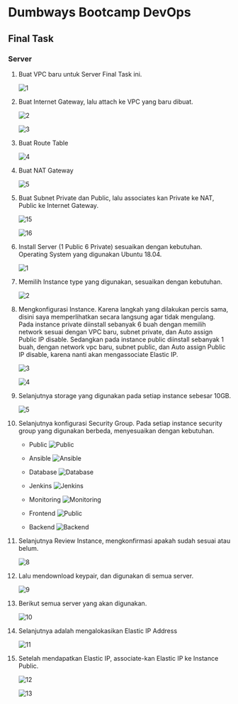# Dumbways Bootcamp DevOps
## Final Task

### Server

1. Buat VPC baru untuk Server Final Task ini.
   
   ![1](/FinalTask/SERVER/IMG/NATGateway/1.png)

2. Buat Internet Gateway, lalu attach ke VPC yang baru dibuat.
   
   ![2](/FinalTask/SERVER/IMG/NATGateway/2.png)

   ![3](/FinalTask/SERVER/IMG/NATGateway/3.png)

3. Buat Route Table
   
   ![4](/FinalTask/SERVER/IMG/NATGateway/4.png)

4. Buat NAT Gateway
   
   ![5](/FinalTask/SERVER/IMG/NATGateway/5.png)

5. Buat Subnet Private dan Public, lalu associates kan Private ke NAT, Public ke Internet Gateway.
   
   ![15](/FinalTask/SERVER/IMG/NATGateway/15.png)

   ![16](/FinalTask/SERVER/IMG/NATGateway/16.png)

6. Install Server (1 Public 6 Private) sesuaikan dengan kebutuhan. Operating System yang digunakan Ubuntu 18.04.
   
   ![1](/FinalTask/SERVER/IMG/1.png)

7. Memilih Instance type yang digunakan, sesuaikan dengan kebutuhan.
   
   ![2](/FinalTask/SERVER/IMG/2.png)

8. Mengkonfigurasi Instance. Karena langkah yang dilakukan percis sama, disini saya memperlihatkan secara langsung agar tidak mengulang. Pada instance private diinstall sebanyak 6 buah dengan memilih network sesuai dengan VPC baru, subnet private, dan Auto assign Public IP disable. Sedangkan pada instance public diinstall sebanyak 1 buah, dengan network vpc baru, subnet public, dan Auto assign Public IP disable, karena nanti akan mengassociate Elastic IP.
   
   ![3](/FinalTask/SERVER/IMG/3.png)

   ![4](/FinalTask/SERVER/IMG/4.png)
   
9.  Selanjutnya storage yang digunakan pada setiap instance sebesar 10GB.
    
    ![5](/FinalTask/SERVER/IMG/5.png)

10. Selanjutnya konfigurasi Security Group. Pada setiap instance security group yang digunakan berbeda, menyesuaikan dengan kebutuhan.
    
    - Public
        ![Public](/FinalTask/SERVER/IMG/SecurityGroup/Public.png)

    - Ansible
        ![Ansible](/FinalTask/SERVER/IMG/SecurityGroup/Ansible.png)

    - Database
        ![Database](/FinalTask/SERVER/IMG/SecurityGroup/Database.png)

    - Jenkins
        ![Jenkins](/FinalTask/SERVER/IMG/SecurityGroup/Jenkins.png)

    - Monitoring
        ![Monitoring](/FinalTask/SERVER/IMG/SecurityGroup/Monitoring.png)

    - Frontend
        ![Public](/FinalTask/SERVER/IMG/SecurityGroup/Frontend.png)

    - Backend
        ![Backend](/FinalTask/SERVER/IMG/SecurityGroup/Backend.png)

11. Selanjutnya Review Instance, mengkonfirmasi apakah sudah sesuai atau belum.
    
    ![8](/FinalTask/SERVER/IMG/8.png)

12. Lalu mendownload keypair, dan digunakan di semua server.
    
    ![9](/FinalTask/SERVER/IMG/9.png)

13. Berikut semua server yang akan digunakan.
    
    ![10](/FinalTask/SERVER/IMG/10.png)

14. Selanjutnya adalah mengalokasikan Elastic IP Address
    
    ![11](/FinalTask/SERVER/IMG/11.png)

15. Setelah mendapatkan Elastic IP, associate-kan Elastic IP ke Instance Public.
    
    ![12](/FinalTask/SERVER/IMG/12.png)

    ![13](/FinalTask/SERVER/IMG/13.png)
